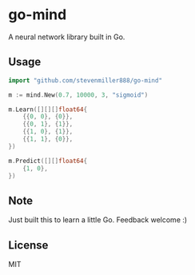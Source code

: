 # go-mind

A neural network library built in Go.

## Usage

```go
import "github.com/stevenmiller888/go-mind"

m := mind.New(0.7, 10000, 3, "sigmoid")

m.Learn([][][]float64{
	{{0, 0}, {0}},
	{{0, 1}, {1}},
	{{1, 0}, {1}},
	{{1, 1}, {0}},
})

m.Predict([][]float64{
	{1, 0},
})
```

## Note

Just built this to learn a little Go. Feedback welcome :)

## License

MIT
